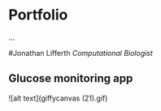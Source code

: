 # Portfolio
...

#Jonathan Lifferth
*Computational Biologist*

## Glucose monitoring app
![alt text](giffycanvas (21).gif)

